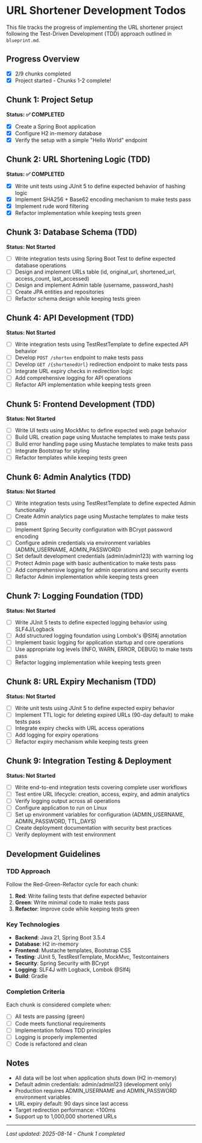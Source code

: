 # URL Shortener Development Todos

This file tracks the progress of implementing the URL shortener project following the Test-Driven Development (TDD) approach outlined in `blueprint.md`.

## Progress Overview
- [x] 2/9 chunks completed
- [x] Project started - Chunks 1-2 complete!

## Chunk 1: Project Setup
**Status: ✅ COMPLETED**
- [x] Create a Spring Boot application
- [x] Configure H2 in-memory database
- [x] Verify the setup with a simple "Hello World" endpoint

## Chunk 2: URL Shortening Logic (TDD)
**Status: ✅ COMPLETED**
- [x] Write unit tests using JUnit 5 to define expected behavior of hashing logic
- [x] Implement SHA256 + Base62 encoding mechanism to make tests pass
- [x] Implement rude word filtering
- [x] Refactor implementation while keeping tests green

## Chunk 3: Database Schema (TDD)
**Status: Not Started**
- [ ] Write integration tests using Spring Boot Test to define expected database operations
- [ ] Design and implement URLs table (id, original_url, shortened_url, access_count, last_accessed)
- [ ] Design and implement Admin table (username, password_hash)
- [ ] Create JPA entities and repositories
- [ ] Refactor schema design while keeping tests green

## Chunk 4: API Development (TDD)
**Status: Not Started**
- [ ] Write integration tests using TestRestTemplate to define expected API behavior
- [ ] Develop `POST /shorten` endpoint to make tests pass
- [ ] Develop `GET /{shortenedUrl}` redirection endpoint to make tests pass
- [ ] Integrate URL expiry checks in redirection logic
- [ ] Add comprehensive logging for API operations
- [ ] Refactor API implementation while keeping tests green

## Chunk 5: Frontend Development (TDD)
**Status: Not Started**
- [ ] Write UI tests using MockMvc to define expected web page behavior
- [ ] Build URL creation page using Mustache templates to make tests pass
- [ ] Build error handling page using Mustache templates to make tests pass
- [ ] Integrate Bootstrap for styling
- [ ] Refactor templates while keeping tests green

## Chunk 6: Admin Analytics (TDD)
**Status: Not Started**
- [ ] Write integration tests using TestRestTemplate to define expected Admin functionality
- [ ] Create Admin analytics page using Mustache templates to make tests pass
- [ ] Implement Spring Security configuration with BCrypt password encoding
- [ ] Configure admin credentials via environment variables (ADMIN_USERNAME, ADMIN_PASSWORD)
- [ ] Set default development credentials (admin/admin123) with warning log
- [ ] Protect Admin page with basic authentication to make tests pass
- [ ] Add comprehensive logging for admin operations and security events
- [ ] Refactor Admin implementation while keeping tests green

## Chunk 7: Logging Foundation (TDD)
**Status: Not Started**
- [ ] Write JUnit 5 tests to define expected logging behavior using SLF4J/Logback
- [ ] Add structured logging foundation using Lombok's @Slf4j annotation
- [ ] Implement basic logging for application startup and core operations
- [ ] Use appropriate log levels (INFO, WARN, ERROR, DEBUG) to make tests pass
- [ ] Refactor logging implementation while keeping tests green

## Chunk 8: URL Expiry Mechanism (TDD)
**Status: Not Started**
- [ ] Write unit tests using JUnit 5 to define expected expiry behavior
- [ ] Implement TTL logic for deleting expired URLs (90-day default) to make tests pass
- [ ] Integrate expiry checks with URL access operations
- [ ] Add logging for expiry operations
- [ ] Refactor expiry mechanism while keeping tests green

## Chunk 9: Integration Testing & Deployment
**Status: Not Started**
- [ ] Write end-to-end integration tests covering complete user workflows
- [ ] Test entire URL lifecycle: creation, access, expiry, and admin analytics
- [ ] Verify logging output across all operations
- [ ] Configure application to run on Linux
- [ ] Set up environment variables for configuration (ADMIN_USERNAME, ADMIN_PASSWORD, TTL_DAYS)
- [ ] Create deployment documentation with security best practices
- [ ] Verify deployment with test environment

## Development Guidelines

### TDD Approach
Follow the Red-Green-Refactor cycle for each chunk:
1. **Red**: Write failing tests that define expected behavior
2. **Green**: Write minimal code to make tests pass
3. **Refactor**: Improve code while keeping tests green

### Key Technologies
- **Backend**: Java 21, Spring Boot 3.5.4
- **Database**: H2 in-memory
- **Frontend**: Mustache templates, Bootstrap CSS
- **Testing**: JUnit 5, TestRestTemplate, MockMvc, Testcontainers
- **Security**: Spring Security with BCrypt
- **Logging**: SLF4J with Logback, Lombok @Slf4j
- **Build**: Gradle

### Completion Criteria
Each chunk is considered complete when:
- [ ] All tests are passing (green)
- [ ] Code meets functional requirements
- [ ] Implementation follows TDD principles
- [ ] Logging is properly implemented
- [ ] Code is refactored and clean

## Notes
- All data will be lost when application shuts down (H2 in-memory)
- Default admin credentials: admin/admin123 (development only)
- Production requires ADMIN_USERNAME and ADMIN_PASSWORD environment variables
- URL expiry default: 90 days since last access
- Target redirection performance: <100ms
- Support up to 1,000,000 shortened URLs

---
*Last updated: 2025-08-14 - Chunk 1 completed*